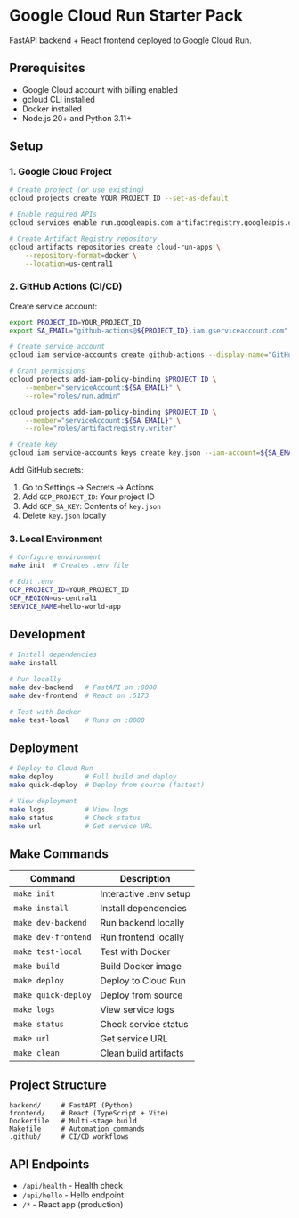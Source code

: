 # Google Cloud Run Starter Pack

FastAPI backend + React frontend deployed to Google Cloud Run.

## Prerequisites

- Google Cloud account with billing enabled
- gcloud CLI installed
- Docker installed  
- Node.js 20+ and Python 3.11+

## Setup

### 1. Google Cloud Project

```bash
# Create project (or use existing)
gcloud projects create YOUR_PROJECT_ID --set-as-default

# Enable required APIs
gcloud services enable run.googleapis.com artifactregistry.googleapis.com cloudbuild.googleapis.com

# Create Artifact Registry repository
gcloud artifacts repositories create cloud-run-apps \
    --repository-format=docker \
    --location=us-central1
```

### 2. GitHub Actions (CI/CD)

Create service account:
```bash
export PROJECT_ID=YOUR_PROJECT_ID
export SA_EMAIL="github-actions@${PROJECT_ID}.iam.gserviceaccount.com"

# Create service account
gcloud iam service-accounts create github-actions --display-name="GitHub Actions"

# Grant permissions
gcloud projects add-iam-policy-binding $PROJECT_ID \
    --member="serviceAccount:${SA_EMAIL}" \
    --role="roles/run.admin"

gcloud projects add-iam-policy-binding $PROJECT_ID \
    --member="serviceAccount:${SA_EMAIL}" \
    --role="roles/artifactregistry.writer"

# Create key
gcloud iam service-accounts keys create key.json --iam-account=${SA_EMAIL}
```

Add GitHub secrets:
1. Go to Settings → Secrets → Actions
2. Add `GCP_PROJECT_ID`: Your project ID
3. Add `GCP_SA_KEY`: Contents of `key.json`
4. Delete `key.json` locally

### 3. Local Environment

```bash
# Configure environment
make init  # Creates .env file

# Edit .env
GCP_PROJECT_ID=YOUR_PROJECT_ID
GCP_REGION=us-central1
SERVICE_NAME=hello-world-app
```

## Development

```bash
# Install dependencies
make install

# Run locally
make dev-backend   # FastAPI on :8000
make dev-frontend  # React on :5173

# Test with Docker
make test-local    # Runs on :8080
```

## Deployment

```bash
# Deploy to Cloud Run
make deploy        # Full build and deploy
make quick-deploy  # Deploy from source (fastest)

# View deployment
make logs          # View logs
make status        # Check status
make url           # Get service URL
```

## Make Commands

| Command | Description |
|---------|-------------|
| `make init` | Interactive .env setup |
| `make install` | Install dependencies |
| `make dev-backend` | Run backend locally |
| `make dev-frontend` | Run frontend locally |
| `make test-local` | Test with Docker |
| `make build` | Build Docker image |
| `make deploy` | Deploy to Cloud Run |
| `make quick-deploy` | Deploy from source |
| `make logs` | View service logs |
| `make status` | Check service status |
| `make url` | Get service URL |
| `make clean` | Clean build artifacts |

## Project Structure

```
backend/     # FastAPI (Python)
frontend/    # React (TypeScript + Vite)
Dockerfile   # Multi-stage build
Makefile     # Automation commands
.github/     # CI/CD workflows
```

## API Endpoints

- `/api/health` - Health check
- `/api/hello` - Hello endpoint
- `/*` - React app (production)
